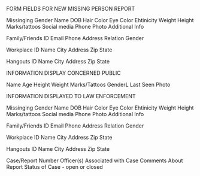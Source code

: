 FORM FIELDS FOR NEW MISSING PERSON REPORT

Missinging
  Gender
  Name
  DOB
  Hair Color
  Eye Color
  Ehtinicity
  Weight 
  Height 
  Marks/tattoos
  Social media
  Phone
  Photo
  Additional Info

  Family/Friends
    ID
    Email
    Phone
    Address
    Relation
    Gender
   
   Workplace
    ID
    Name
    City
    Address
    Zip
    State
    
   Hangouts
    ID
    Name
    City
    Address
    Zip
    State
    
INFORMATION DISPLAY CONCERNED PUBLIC

Name
Age 
Height
Weight
Marks/Tattoos
GenderL
Last Seen
Photo

INFORMATION DISPLAYED TO LAW ENFORCEMENT

Missinging
  Gender
  Name
  DOB
  Hair Color
  Eye Color
  Ehtinicity
  Weight 
  Height 
  Marks/tattoos
  Social media
  Phone
  Photo
  Additional Info

  Family/Friends
    ID
    Email
    Phone
    Address
    Relation
    Gender
   
   Workplace
    ID
    Name
    City
    Address
    Zip
    State
    
   Hangouts
    ID
    Name
    City
    Address
    Zip
    State
    
Case/Report Number
Officer(s) Associated with Case
Comments About Report
Status of Case - open or closed

    
